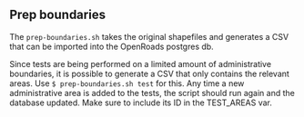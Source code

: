 ## Prep boundaries

The `prep-boundaries.sh` takes the original shapefiles and generates a CSV that can be imported into the OpenRoads postgres db.

Since tests are being performed on a limited amount of administrative boundaries, it is possible to generate a CSV that only contains the relevant areas. Use `$ prep-boundaries.sh test` for this.
Any time a new administrative area is added to the tests, the script should run again and the database updated. Make sure to include its ID in the TEST_AREAS var.